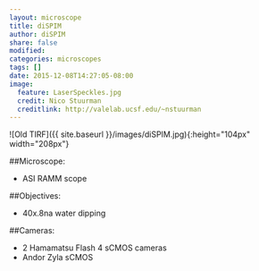 ```yaml
---
layout: microscope 
title: diSPIM
author: diSPIM
share: false
modified:
categories: microscopes
tags: []
date: 2015-12-08T14:27:05-08:00
image:
  feature: LaserSpeckles.jpg
  credit: Nico Stuurman
  creditlink: http://valelab.ucsf.edu/~nstuurman
---
```

![Old TIRF]({{ site.baseurl }}/images/diSPIM.jpg){:height="104px" width="208px"}

##Microscope:
* ASI RAMM scope

##Objectives:
* 40x.8na water dipping

##Cameras:
* 2 Hamamatsu Flash 4 sCMOS cameras
* Andor Zyla sCMOS

